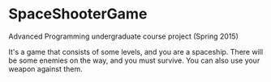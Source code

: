# SpaceShooterGame
Advanced Programming undergraduate course project
(Spring 2015)

It's a game that consists of some levels, and you are a spaceship. There will be some enemies on the way, and you must survive. You can also use your weapon against them.
